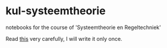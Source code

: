 # kul-systeemtheorie
notebooks for the course of 'Systeemtheorie en Regeltechniek'


Read [this](https://github.com/claesenm/kul-systeemtheorie/wiki) very carefully, I will write it only once.
